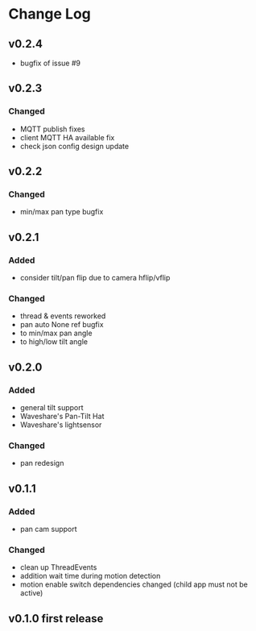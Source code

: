 # Change Log
## v0.2.4
 * bugfix of issue #9

## v0.2.3

### Changed
 * MQTT publish fixes
 * client MQTT HA available fix
 * check json config design update

## v0.2.2

### Changed
 * min/max pan type bugfix

## v0.2.1

### Added
 * consider tilt/pan flip due to camera hflip/vflip

### Changed
 * thread & events reworked
 * pan auto None ref bugfix
 * to min/max pan angle
 * to high/low tilt angle

## v0.2.0

### Added
 * general tilt support
 * Waveshare's Pan-Tilt Hat
 * Waveshare's lightsensor

### Changed
 * pan redesign

## v0.1.1

### Added
 * pan cam support

### Changed
 * clean up ThreadEvents
 * addition wait time during motion detection
 * motion enable switch dependencies changed (child app must not be active)

## v0.1.0 first release
